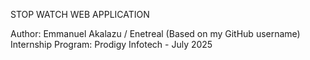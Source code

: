 STOP WATCH WEB APPLICATION

Author: Emmanuel Akalazu / Enetreal (Based on my GitHub username) Internship Program: Prodigy Infotech - July 2025
